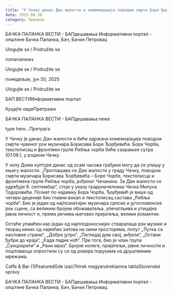 ```yaml
---
title: "У Чачку данас Дан жалости и комеморација поводом смрти Боре Ђорђевића"
date: 2025-06-30
category: Хроника
---
```


БАЧКА ПАЛАНКА ВЕСТИ - БАПдешавања Информативни портал - општине Бачка Паланка, Бач, Бачки Петровац

Ulogujte se / Pridružite se

romanianews

Ulogujte se / Pridružite se

понедељак, јун 30, 2025

Ulogujte se / Pridružite se

БАП ВЕСТИИнформативни портал

Куцајте овдеПретражи

БАЧКА ПАЛАНКА ВЕСТИ - БАПдешавања news

type here...Претрага

У Чачку је данас Дан жалости и биће одржана комеморација поводом смрти чувеног рок музичара Борисава Боре Ђорђевића. Бора Чорба, текстописац и фронтмен групе Рибља чорба биће сахрањен сутра (07.09.), у родном Чачку.

У холу Дома културе данас од осам часова грађани могу да се упишу у књигу жалости.
„Проглашава се Дан жалости у граду Чачку, поводом смрти музичара Борисава Ђорђевића – Боре Чорбе, текстописца и фронтмена групе Рибља чорба, рођеног Чачанина. За Дан жалости се одређује 6. септембар“, стоји у указу градоначелника Чачка Милуна Тодоровића.
Познат по надимку Бора Чорба, Ђорђевић је више од четири деценије био главни вокал и текстописац састава „Рибља чорба“.
Био је један од најпознатијих музичара српске и југословенске рок сцене, са великим бројем обожаватеља, упечатљива и утицајна јавна личност и, према речима његових пријатеља, велики романтик.


Остаће упамћен као један од најплодоноснијих стваралаца рок музике и творац неких од највећих хитова на овим просторима, попут „Лутка са насловне стране“, „Добро јутро“, „Погледај дом свој, анђеле“, „Остани ђубре до краја“, „Када падне ноћ“. Пре тога, био је члан група „Сунцокрети“ и „Рани мраз“.
Бројне колеге, пријатељи, јавне личности и поштоваоци опростили су се од рокера порукама на друштвеним мрежама.

Caffe & Bar (1)FeaturedGde izaći?hírek magyarulreklamna tablaSlovenské správy

БАЧКА ПАЛАНКА ВЕСТИ - БАПдешавања Информативни портал - општине Бачка Паланка, Бач, Бачки Петровац
